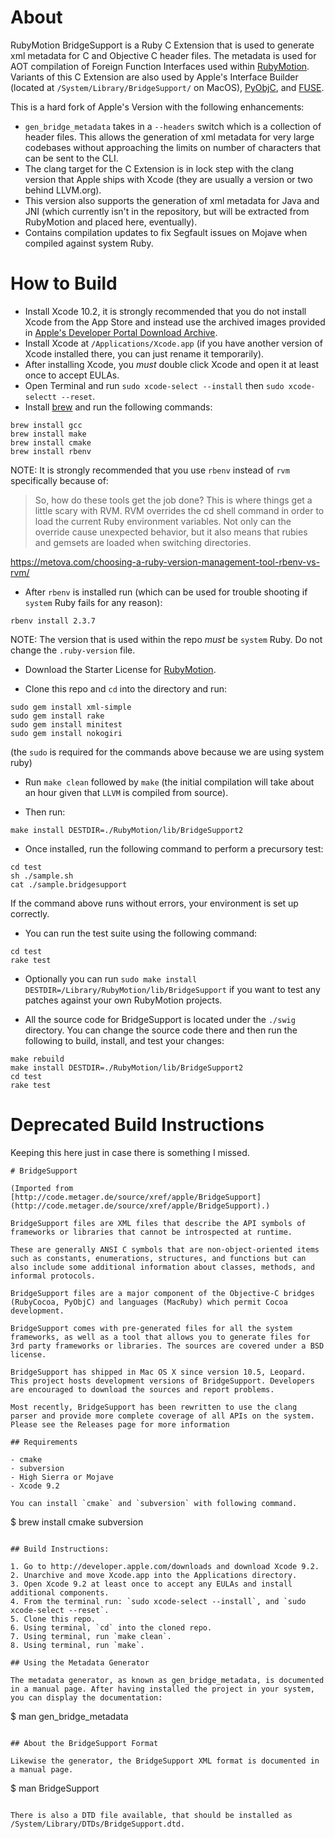 # About

RubyMotion BridgeSupport is a Ruby C Extension that is used to
generate xml metadata for C and Objective C header files. The metadata
is used for AOT compilation of Foreign Function Interfaces used within
[RubyMotion]. Variants of this C Extension are also used by Apple's
Interface Builder (located at `/System/Library/BridgeSupport/` on MacOS),
[PyObjC], and [FUSE].

This is a hard fork of Apple's Version with the following
enhancements:

- `gen_bridge_metadata` takes in a `--headers` switch which is a collection
  of header files. This allows the generation of xml metadata for
  very large codebases without approaching the limits on number of
  characters that can be sent to the CLI.
- The clang target for the C Extension is in lock step with the clang
  version that Apple ships with Xcode (they are usually a version or
  two behind LLVM.org).
- This version also supports the generation of xml metadata for Java
  and JNI (which currently isn't in the repository, but will be
  extracted from RubyMotion and placed here, eventually).
- Contains compilation updates to fix Segfault issues on Mojave when
  compiled against system Ruby.

# How to Build

- Install Xcode 10.2, it is strongly recommended that you do not
  install Xcode from the App Store and instead use the archived
  images provided in [Apple's Developer Portal Download Archive].
- Install Xcode at `/Applications/Xcode.app` (if you have another
  version of Xcode installed there, you can just rename it
  temporarily).
- After installing Xcode, you _must_ double click Xcode and open it
  at least once to accept EULAs.
- Open Terminal and run `sudo xcode-select --install`
  then `sudo xcode-selectt --reset`.
- Install [brew] and run the following commands:

```
brew install gcc
brew install make
brew install cmake
brew install rbenv
```

NOTE: It is strongly recommended that you use `rbenv` instead of `rvm`
      specifically because of:

>So, how do these tools get the job done? This is where things get a
>little scary with RVM. RVM overrides the cd shell command in order to
>load the current Ruby environment variables. Not only can the
>override cause unexpected behavior, but it also means that rubies and
>gemsets are loaded when switching directories.

https://metova.com/choosing-a-ruby-version-management-tool-rbenv-vs-rvm/

- After `rbenv` is installed run (which can be used for trouble
  shooting if `system` Ruby fails for any reason):

```
rbenv install 2.3.7
```

NOTE: The version that is used within the repo _must_ be `system`
Ruby. Do not change the `.ruby-version` file.

- Download the Starter License for [RubyMotion].

- Clone this repo and `cd` into the directory and run:

```
sudo gem install xml-simple
sudo gem install rake
sudo gem install minitest
sudo gem install nokogiri
```

(the `sudo` is required for the commands above because we are using system ruby)

- Run `make clean` followed by `make` (the initial compilation will take about an hour given
  that `LLVM` is compiled from source).

- Then run:

```
make install DESTDIR=./RubyMotion/lib/BridgeSupport2
```

- Once installed, run the following command to perform a precursory test:

```
cd test
sh ./sample.sh
cat ./sample.bridgesupport
```

If the command above runs without errors, your environment is set up correctly.

- You can run the test suite using the following command:

```
cd test
rake test
```

- Optionally you can run `sudo make install DESTDIR=/Library/RubyMotion/lib/BridgeSupport`
  if you want to test any patches against your own RubyMotion projects.

- All the source code for BridgeSupport is located under the `./swig`
  directory. You can change the source code there and then run the
  following to build, install, and test your changes:

```
make rebuild
make install DESTDIR=./RubyMotion/lib/BridgeSupport2
cd test
rake test
```

[RubyMotion]: http://rubymotion.com
[PyObjC]: https://pyobjc.readthedocs.io/en/latest/index.html
[FUSE]: https://osxfuse.github.io/
[Apple's Developer Portal Download Archive]: http://developer.apple.com/downloads
[brew]: http://brew.sh



# Deprecated Build Instructions

Keeping this here just in case there is something I missed.

```
# BridgeSupport

(Imported from [http://code.metager.de/source/xref/apple/BridgeSupport](http://code.metager.de/source/xref/apple/BridgeSupport).)

BridgeSupport files are XML files that describe the API symbols of frameworks or libraries that cannot be introspected at runtime.

These are generally ANSI C symbols that are non-object-oriented items such as constants, enumerations, structures, and functions but can also include some additional information about classes, methods, and informal protocols.

BridgeSupport files are a major component of the Objective-C bridges (RubyCocoa, PyObjC) and languages (MacRuby) which permit Cocoa development.

BridgeSupport comes with pre-generated files for all the system frameworks, as well as a tool that allows you to generate files for 3rd party frameworks or libraries. The sources are covered under a BSD license.

BridgeSupport has shipped in Mac OS X since version 10.5, Leopard. This project hosts development versions of BridgeSupport. Developers are encouraged to download the sources and report problems.

Most recently, BridgeSupport has been rewritten to use the clang parser and provide more complete coverage of all APIs on the system. Please see the Releases page for more information

## Requirements

- cmake
- subversion
- High Sierra or Mojave
- Xcode 9.2

You can install `cmake` and `subversion` with following command.

```
$ brew install cmake subversion
```

## Build Instructions:

1. Go to http://developer.apple.com/downloads and download Xcode 9.2.
2. Unarchive and move Xcode.app into the Applications directory.
3. Open Xcode 9.2 at least once to accept any EULAs and install additional components.
4. From the terminal run: `sudo xcode-select --install`, and `sudo xcode-select --reset`.
5. Clone this repo.
6. Using terminal, `cd` into the cloned repo.
7. Using terminal, run `make clean`.
8. Using terminal, run `make`.

## Using the Metadata Generator

The metadata generator, as known as gen_bridge_metadata, is documented in a manual page. After having installed the project in your system, you can display the documentation:

```
$ man gen_bridge_metadata
```

## About the BridgeSupport Format

Likewise the generator, the BridgeSupport XML format is documented in a manual page.

```
$ man BridgeSupport
```

There is also a DTD file available, that should be installed as /System/Library/DTDs/BridgeSupport.dtd.
```

